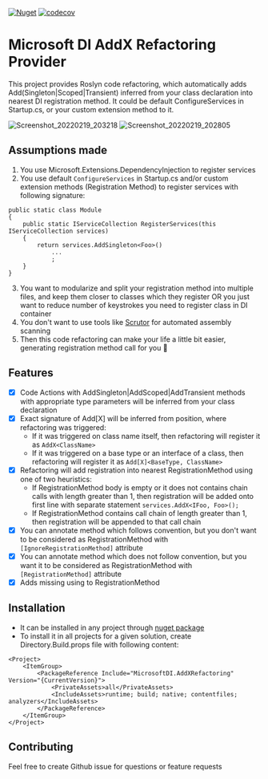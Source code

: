 [![Nuget](https://img.shields.io/nuget/v/MicrosoftDI.AddXRefactoring)](https://www.nuget.org/packages/MicrosoftDI.AddXRefactoring/)
[![codecov](https://codecov.io/gh/gbtb/MicrosoftDIAddXRefactoring/branch/master/graph/badge.svg?token=SP9HHTRPE7)](https://codecov.io/gh/gbtb/MicrosoftDIAddXRefactoring)
# Microsoft DI AddX Refactoring Provider

This project provides Roslyn code refactoring, which automatically adds Add(Singleton|Scoped|Transient) inferred from your class declaration into nearest DI registration method.
It could be default ConfigureServices in Startup.cs, or your custom extension method to it.

![Screenshot_20220219_203218](https://user-images.githubusercontent.com/37017396/154797213-9a36e4a2-f20e-4835-8c5c-e5f3e513e0be.png)
![Screenshot_20220219_202805](https://user-images.githubusercontent.com/37017396/154797216-10ed2a02-7775-4a80-8634-45f5806eee1c.png)

## Assumptions made
1. You use Microsoft.Extensions.DependencyInjection to register services
2. You use default `ConfigureServices` in Startup.cs and/or custom extension methods (Registration Method) to register services with following signature: 
```{c#}
public static class Module 
{
    public static IServiceCollection RegisterServices(this IServiceCollection services)
    {
        return services.AddSingleton<Foo>()
            ...
            ;
    }
}
```
3. You want to modularize and split your registration method into multiple files, and keep them closer to classes which they register OR you just want to reduce number of keystrokes you need to register class in DI container
4. You don't want to use tools like [Scrutor](https://github.com/khellang/Scrutor) for automated assembly scanning
5. Then this code refactoring can make your life a little bit easier, generating registration method call for you 🙂

## Features

* [x] Code Actions with AddSingleton|AddScoped|AddTransient methods with appropriate type parameters will be inferred from your class declaration
* [x] Exact signature of Add[X] will be inferred from position, where refactoring was triggered:
  * If it was triggered on class name itself, then refactoring will register it as `AddX<ClassName>`
  * If it was triggered on a base type or an interface of a class, then refactoring will register it as `Add[X]<BaseType, ClassName>`
* [x] Refactoring will add registration into nearest RegistrationMethod using one of two heuristics:
  * If RegistrationMethod body is empty or it does not contains chain calls with length greater than 1, then registration will be added onto first line  with separate statement `services.AddX<IFoo, Foo>();`
  * If RegistrationMethod contains call chain of length greater than 1, then registration will be appended to that call chain
* [x] You can annotate method which follows convention, but you don't want to be considered as RegistrationMethod with `[IgnoreRegistrationMethod]` attribute
* [x] You can annotate method which does not follow convention, but you want it to be considered as RegistrationMethod with `[RegistrationMethod]` attribute
* [x] Adds missing using to RegistrationMethod

## Installation

* It can be installed in any project through [nuget package](https://www.nuget.org/packages/MicrosoftDI.AddXRefactoring/)
* To install it in all projects for a given solution, create Directory.Build.props file with following content:
```
<Project>
    <ItemGroup>
        <PackageReference Include="MicrosoftDI.AddXRefactoring" Version="{CurrentVersion}">
            <PrivateAssets>all</PrivateAssets>
            <IncludeAssets>runtime; build; native; contentfiles; analyzers</IncludeAssets>
        </PackageReference>
    </ItemGroup>
</Project>
```

## Contributing

Feel free to create Github issue for questions or feature requests 
